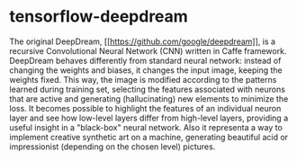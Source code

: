 # tensorflow-deepdream
The original DeepDream, [[https://github.com/google/deepdream]], is a recursive Convolutional Neural Network (CNN) written in Caffe framework.
DeepDream behaves differently from standard neural network: instead of changing the weights and biases, it changes the input image, keeping the weights fixed. This way, the image is modified according to the patterns learned during training set, selecting the features associated with neurons that are active and generating (hallucinating) new elements to minimize the loss. It becomes possible to highlight the features of an individual neuron layer and see how low-level layers differ from high-level layers, providing a useful insight in a "black-box" neural network. Also it representa a way to implement creative synthetic art on a machine, generating beautiful acid or impressionist (depending on the chosen level) pictures.   
